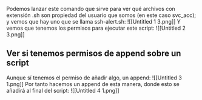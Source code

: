 Podemos lanzar este comando que sirve para ver qué archivos con extensión .sh son propiedad del usuario que somos (en este caso svc_acc); y vemos que hay uno que se llama ssh-alert.sh:
![[Untitled 1 3.png]]
Y vemos que tenemos los permisos para ejecutar este script:
![[Untitled 2 3.png]]
## Ver si tenemos permisos de append sobre un script
Aunque sí tenemos el permiso de añadir algo, un append:
![[Untitled 3 1.png]]
Por tanto hacemos un append de esta manera, donde esto se añadirá al final del script:
![[Untitled 4 1.png]]
